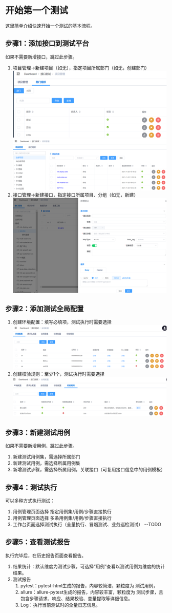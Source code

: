 # 开始第一个测试
这里简单介绍快速开始一个测试的基本流程。

## 步骤1：添加接口到测试平台
如果不需要新增接口，跳过此步骤。
1. 项目管理->新建项目（如无），指定项目所属部门（如无，创建部门）
![An image](./new_department.png)
![An image](./new_project.png)
2. 接口管理->新建接口，指定接口所属项目、分组（如无，新建）
![An image](./new_api.png)

## 步骤2：添加测试全局配置
1. 创建环境配置：填写必填项，测试执行时需要选择
![An image](./new_env.png)
2. 创建校验规则：至少1个，测试执行时需要选择
![An image](./new_validate.png)

## 步骤3：新建测试用例
如果不需要新增用例，跳过此步骤。
1. 新建测试用例集，需选择所属部门
2. 新建测试用例，需选择所属用例集
3. 新增测试步骤，需选择所属用例，关联接口（可复用接口信息中的用例模板）

## 步骤4：测试执行
可以多种方式执行测试：
1. 用例管理页面选择 指定用例集/用例/步骤直接执行
2. 用例管理页面选择 多条用例集/用例/步骤直接执行
3. 工作台页面选择测试执行（全量执行、冒烟测试、业务巡检测试） --TODO

## 步骤5：查看测试报告
执行完毕后，在历史报告页面查看报告。
1. 结果统计：默认维度为测试步骤，可选择“用例”查看以测试用例为维度的统计结果。
2. 测试报告
   1. pytest：pytest-html生成的报告，内容较简洁，颗粒度为 测试用例，
   2. allure：allure-pytest生成的报告，内容较丰富，颗粒度为 测试步骤，且包含步骤请求、响应、结果校验、变量提取等详细信息。
   3. Log：执行当前测试时的全量日志信息。
